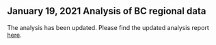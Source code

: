 ## January 19, 2021 Analysis of BC regional data

The analysis has been updated. Please find the updated analysis report [here](../index.md).

